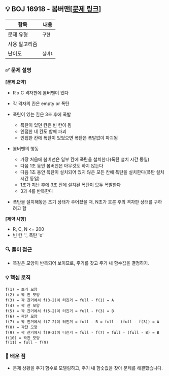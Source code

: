 ## 💡 BOJ 16918 - 봄버맨[[문제 링크](https://www.acmicpc.net/problem/16918)]

| 항목 | 내용 |
|------|------|
| 문제 유형 | `구현` |
| 사용 알고리즘 |  |
| 난이도 | `실버1` |

### ✅ 문제 설명
**[문제 요약]**

- R x C 격자판에 봄버맨이 있다
- 각 격자의 칸은 empty or 폭탄
- 폭탄이 있는 칸은 3초 후에 폭발
    - 폭탄이 있던 칸은 빈 칸이 됨
    - 인접한 네 칸도 함께 파괴
    - 인접한 칸에 폭탄이 있었으면 폭탄은 폭발없이 파괴됨
- 봄버맨의 행동
    - 가장 처음에 봄버맨은 일부 칸에 폭탄을 설치한다(폭탄 설치 시간 동일)
    - 다음 1초 동안 봄버맨은 아무것도 하지 않는다
    - 다음 1초 동안 폭탄이 설치되어 있지 않은 모든 칸에 폭탄을 설치한다(폭탄 설치 시간 동일)
    - 1초가 지난 후에 3초 전에 설치된 폭탄이 모두 폭발한다
    - 3과 4를 반복한다

- 폭탄을 설치해놓은 초기 상태가 주어졌을 때, N초가 흐른 후의 격자판 상태를 구하려고 함

**[제약 사항]**

- R, C, N <= 200
- 빈 칸 '.', 폭탄 'o'

### 🔍 풀이 접근
- 똑같은 모양이 반복되어 보이므로, 주기를 찾고 주기 내 함수값을 결정하자.

### 💡 핵심 로직
```
f(1) = 초기 모양
f(2) = 꽉 찬 모양
f(3) = 꽉 찬거에서 f(3-2)이 터진거 = full - f(1) = A
f(4) = 꽉 찬 모양
f(5) = 꽉 찬거에서 f(5-2)이 터진거 = full - f(3) = B
f(6) = 꽉찬 모양
f(7) = 꽉 찬거에서 f(7-2)이 터진거 = full - B = full - (full - f(3)) = A
f(8) = 꽉찬 모양
f(9) = 꽉 찬거에서 f(9-2)이 터진거 = full - f(7) = full - (full - B) = B
f(10) = 꽉찬 모양
f(11) = full - f(9)
```

### 📌 배운 점
- 문제 상황을 주기 함수로 모델링하고, 주기 내 함숫값을 찾아 문제를 해결했습니다.